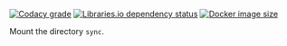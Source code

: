 [![Codacy grade](https://img.shields.io/codacy/grade/8218e0ae989143c3b4c3cc6a75235756?style=flat-square)](https://app.codacy.com/gh/coryaent/favre/dashboard)
[![Libraries.io dependency status](https://img.shields.io/librariesio/github/coryaent/favre?style=flat-square)](https://libraries.io/github/coryaent/favre)
[![Docker image size](https://img.shields.io/docker/image-size/coryaent/favre?style=flat-square)](https://hub.docker.com/r/stevecorya/favre)

Mount the directory `sync`.
